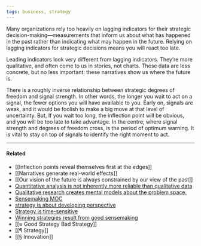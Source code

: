 ```yaml
---
tags: business, strategy
---
```


Many organizations rely too heavily on lagging indicators for their strategic decision-making—measurements that inform us about what has happened in the past rather than indicating what may happen in the future. Relying on lagging indicators for strategic decisions means you will react too late.

Leading indicators look very different from lagging indicators. They’re more qualitative, and often come to us in stories, not charts. These data are less concrete, but no less important: these narratives show us where the future is.

There is a roughly inverse relationship between strategic degrees of freedom and signal strength. In other words, the longer you wait to act on a signal, the fewer options you will have available to you. Early on, signals are weak, and it would be foolish to make a big move at that level of uncertainty. But, If you wait too long, the inflection point will be obvious, and you will be too late to take advantage. In the centre, where signal strength and degrees of freedom cross, is the period of optimum warning. It is vital to stay on top of signals to identify the right moment to act.

---

#### Related

- [[Inflection points reveal themselves first at the edges]]
- [[Narratives generate real-world effects]]
- [[Our vision of the future is always constrained by our view of the past]]
- [Quantitative analysis is not inherently more reliable than qualitative data](https://publish.obsidian.md/mobydiction/notes/Quantitative+analysis+is+not+inherently+more+reliable+than+qualitative+data)
- [Qualitative research creates mental models about the problem space.](https://publish.obsidian.md/mobydiction/notes/Qualitative+research+creates+mental+models+about+the+problem+space.)
- [Sensemaking MOC](https://publish.obsidian.md/mobydiction/Sensemaking+MOC)
- [strategy is about developing perspective](https://publish.obsidian.md/mobydiction/strategy+is+about+developing+perspective)
- [Strategy is time-sensitive](https://publish.obsidian.md/mobydiction/notes/Strategy+is+time-sensitive)
- [Winning strategies result from good sensemaking](https://publish.obsidian.md/mobydiction/notes/Winning+strategies+result+from+good+sensemaking)
- [[≈ Good Strategy Bad Strategy]]
- [[¶ Strategy]]
- [[§ Innovation]]
